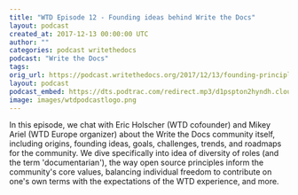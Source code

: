 ```yaml
---
title: "WTD Episode 12 - Founding ideas behind Write the Docs"
layout: podcast
created_at: 2017-12-13 00:00:00 UTC
author: ""
categories: podcast writethedocs
podcast: "Write the Docs"
tags:
orig_url: https://podcast.writethedocs.org/2017/12/13/founding-principles-of-write-the-docs/
layout: podcast
podcast_embed: https://dts.podtrac.com/redirect.mp3/d1pspton2hyndh.cloudfront.net/wtdpodcast_episode_12_founding_ideas.mp3
image: images/wtdpodcastlogo.png
---
```

In this episode, we chat with Eric Holscher (WTD cofounder) and Mikey Ariel (WTD Europe organizer) about the Write the Docs community itself, including origins, founding ideas, goals, challenges, trends, and roadmaps for the community. We dive specifically into idea of diversity of roles (and the term 'documentarian'), the way open source principles inform the community's core values, balancing individual freedom to contribute on one's own terms with the expectations of the WTD experience, and more.